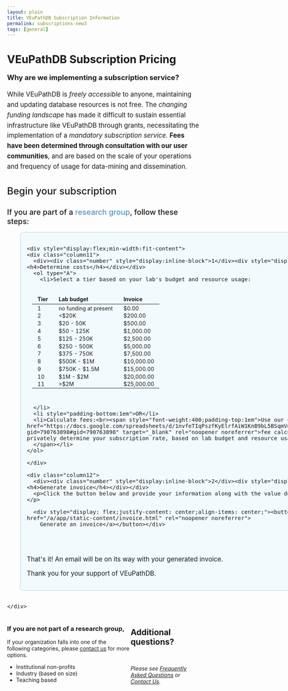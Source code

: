 ```yaml
---
layout: plain
title: VEuPathDB Subscription Information
permalink: subscriptions-new3
tags: [general]
---
```

<style>
  h1 {
    margin-bottom:0;
    padding-bottom: 0;
  }
  div.static-content {
    font-size:120%;
 
    h2 {
      font-weight:500;
    }
    h3 {
      font-weight:500;
      margin-bottom: 0.4em;
    }
    h4 {
      font-size: 120%;
      color: #5593bf;
      margin: 0 0 1em;
    }
    div.top {
      line-height: 1.6em;
    }    
    div.column1 {
      border-radius: .5em;
      border: 1px solid lightblue;
      background: #e6f7fd78;
      padding: 1em;
      margin: 1em 2em 2em;   
      min-width: 52em;
 
      div.column11 {
        flex: 0 0 50%;
        ol { list-style:none; }
        ol li {
          font-weight: 600;
        }
      }
      div.column12 {
        flex: 0 0 auto;
        margin-left: 2em;
        max-width: 26em;
      }
    }

    div.column2 {
      width: 50%;
    }
    div.column21 {
      border-radius: .5em;
      border: 1px solid #dbb667a6;
      background: #fdf9e696;
      padding: 1em;
      margin: 1em 2em 1em;
    }

    div.column3 {
     flex: 0 0 auto;
     margin-left: 2em;
    }

    table {
      font-size: smaller;
      font-weight:400;
      margin: 1em 0em 2em;
      padding: 1em 1em;
    }
    td {
      padding: 0.10em 1em;
    }
    thead td {
      font-weight: bold;
      padding: 0.3em 1em;
    }
    .button-3 {
      font-size: 120%;
      background-color: green;
      border: 0.15em solid green;
      border-radius: 8px;
      box-shadow: rgba(27, 31, 35, 0.04) 0 1px 0, rgba(255, 255, 255, 0.25) 0 1px 0 inset;
      box-sizing: border-box;
      color: white;
      cursor: pointer;
      font-weight: 400;
      margin-top: 1em;
      padding: 0.4em 0.7em;
      transition: background-color 0.2s cubic-bezier(0.3, 0, 0.5, 1);
      touch-action: manipulation;
      vertical-align: middle;
    }

.button-3:focus:not(:focus-visible):not(.focus-visible) {
  box-shadow: none;
  outline: none;
}

.button-3:hover {
  background-color: #2c974b;
}

.button-3:focus {
  box-shadow: rgba(46, 164, 79, .4) 0 0 0 3px;
  outline: none;
}

.button-3:disabled {
  background-color: #94d3a2;
  border-color: rgba(27, 31, 35, .1);
  color: rgba(255, 255, 255, .8);
  cursor: default;
}

.button-3:active {
  background-color: #298e46;
  box-shadow: rgba(20, 70, 32, .2) 0 1px 0 inset;
}

    .button-3 a {
      text-decoration: none;
      color: white;
    }
    div.small {
      text-align: center;
      font-size:85%;
      font-style:italic;
      padding-top: 0.5em;
    }
    div.number {
      margin-right: 1em;
      display: inline-block;width: 25px;height: 25px;line-height: 25px;color: rgb(64, 138, 191);border: 2px solid rgb(64, 138, 191);border-radius: 25px;font-size: 18px;font-weight: bold;text-align: center;box-sizing: content-box;user-select: none;
    }
  }
</style>

<h1>VEuPathDB Subscription Pricing</h1>

<div class="static-content">

  <div class="top">
    <p><b style="font-size:110%">Why are we implementing a subscription service?</b></p>
    <p>While VEuPathDB is <i>freely accessible</i> to anyone, maintaining and updating database resources is not free. The <i>changing funding landscape</i> has made it difficult to sustain essential infrastructure like VEuPathDB through grants, necessitating the implementation of a <i>mandatory subscription service</i>. <b>Fees have been determined through consultation with our user communities</b>, and are based on the scale of your operations and frequency of usage for data-mining and dissemination.
    </p>
  </div>


  <h2>Begin your subscription</h2>
  <h3>If you are part of a <span style="color:#5593bf">research group</span>, follow these steps:</h3>

  <div class="column1">

    <div style="display:flex;min-width:fit-content">
    <div class="column11">
      <div><div class="number" style="display:inline-block">1</div><div style="display:inline-block"><h4>Determine costs</h4></div></div>
      <ol type="A">
        <li>Select a tier based on your lab's budget and resource usage: 

  <table>
  <thead><tr>
    <td>Tier</td>
    <td>Lab budget</td>
    <td>Invoice</td>
  </tr></thead>
  <tbody><tr>
    <td>1</td>
    <td>no funding at present</td>
    <td>$0.00</td>
  </tr>
  <tr>
    <td>2</td>
    <td>&lt;$20K</td>
    <td>$200.00</td>
  </tr>
  <tr>
    <td>3</td>
    <td>$20 - 50K</td>
    <td>$500.00</td>
  </tr>
  <tr>
    <td>4</td>
    <td>$50 - 125K</td>
    <td>$1,000.00</td>
  </tr>
  <tr>
    <td>5</td>
    <td>$125 - 250K</td>
    <td>$2,500.00</td>
  </tr>
  <tr>
    <td>6</td>
    <td>$250 - 500K</td>
    <td>$5,000.00</td>
  </tr>
  <tr>
    <td>7</td>
    <td>$375 - 750K</td>
    <td>$7,500.00</td>
  </tr>
  <tr>
    <td>8</td>
    <td>$500K - $1M</td>
    <td>$10,000.00</td>
  </tr>
  <tr>
    <td>9</td>
    <td>$750K - $1.5M</td>
    <td>$15,000.00</td>
  </tr>
  <tr>
    <td>10</td>
    <td>$1M - $2M</td>
    <td>$20,000.00</td>
  </tr>
  <tr>
    <td>11</td>
    <td>&gt;$2M</td>
    <td>$25,000.00</td>
  </tr></tbody>
  </table>

      </li>
      <li style="padding-bottom:1em">OR</li> 
      <li>Calculate fees:<br><span style="font-weight:400;padding-top:1em">Use our <a href="https://docs.google.com/spreadsheets/d/1nvfeTIqPszfKyElrfAiW1KnB9bL5BSqmVeux_7u9XEo/copy?gid=790763898#gid=790763898" target="_blank" rel="noopener noreferrer">fee calculator</a> to privately determine your subscription rate, based on lab budget and resource usage.
      </span></li>
    </ol>

    </div>

    <div class="column12">
      <div><div class="number" style="display:inline-block">2</div><div style="display:inline-block"><h4>Generate invoice</h4></div></div>
      <p>Click the button below and provide your information along with the value determined in step 1.</p>

      <div style="display: flex;justify-content: center;align-items: center;"><button class="button-3"><a href="/a/app/static-content/invoice.html" rel="noopener noreferrer">
        Generate an invoice</a></button></div>
<br>
<br>
      <p>That's it! An email will be on its way with your generated invoice.</p>
      <p>Thank you for your support of VEuPathDB.</p>
    </div>

    </div>
  </div>


  <div style="display: flex">

  <div class="column2">
  <h3>If you are not part of a research group,</h3>

  <div class="column21">     
    <p>If your organization falls into one of the following categories, please <a href="mailto:subscriptions@veupathdb.org">contact us</a>
      for more options.</p>
      <ul>
        <li>Institutional non-profits</li>
        <li>Industry (based on size)</li>
        <li>Teaching based</li>
      </ul>
  </div>
  </div>

  <div class="column3">
    <h2>Additional questions?</h2>
    <br><p><i>Please see <a href="/a/app/static-content/faq.html">Frequently Asked Questions</a> or <a href="/a/app/contact-us">Contact Us</a>.
      </i></p>
    </div>
  </div>


</div>

